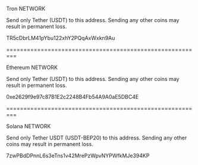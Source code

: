 Tron NETWORK

Send only Tether (USDT) to this address. Sending any other coins may result in permanent loss.

TR5cDbrLM41pYbu122xhY2PQqAxWxkn9Au

=========================================================

Ethereum NETWORK

Send only Tether (USDT) to this address. Sending any other coins may result in permanent loss.

0xe2629f9e97c87B1E2c2248B4Fb54A9A0aE5DBC4E

=========================================================

Solana NETWORK

Send only Tether USDT (USDT-BEP20) to this address. Sending any other coins may result in permanent loss.

7zwPBdDPnnL6s3eTns1v42MrePzWpvNYPWfkMJe394KP
